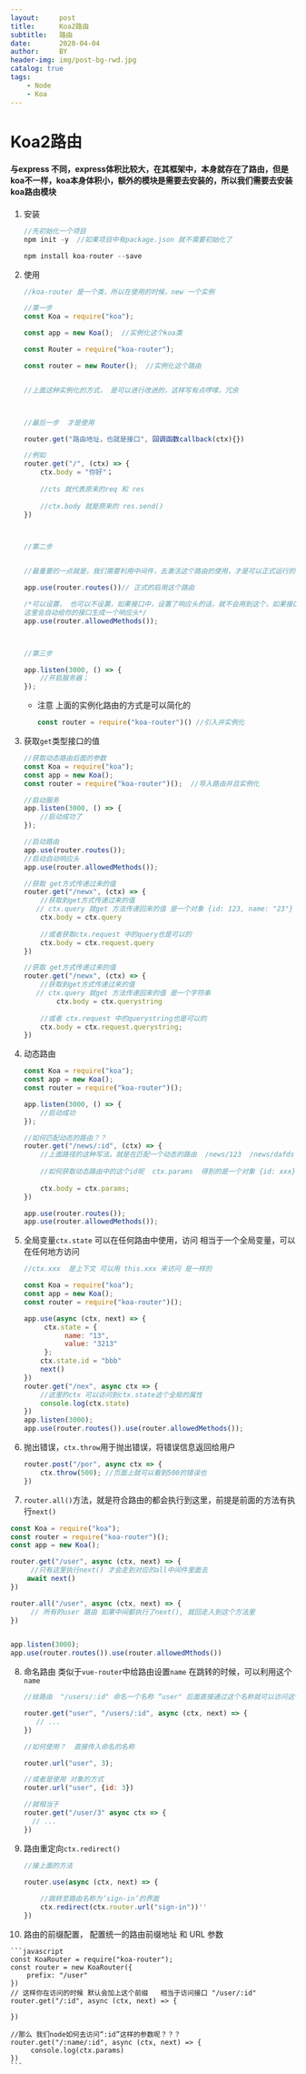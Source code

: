 ```yaml
---
layout:     post
title:      Koa2路由
subtitle:   路由
date:       2020-04-04
author:     BY
header-img: img/post-bg-rwd.jpg
catalog: true
tags:
    - Node
    - Koa
---
```


# Koa2路由

####       与express 不同，express体积比较大，在其框架中，本身就存在了路由，但是koa不一样，koa本身体积小，额外的模块是需要去安装的，所以我们需要去安装koa路由模块

1. 安装

   ```javascript
   //先初始化一个项目
   npm init -y  //如果项目中有package.json 就不需要初始化了
   
   npm install koa-router --save
   ```

   

2. 使用

   ```javascript
   //koa-router 是一个类，所以在使用的时候，new 一个实例
   
   //第一步
   const Koa = require("koa");
   
   const app = new Koa();  //实例化这个koa类
   
   const Router = require("koa-router"); 
   
   const router = new Router();  //实例化这个路由
   
   
   //上面这种实例化的方式， 是可以进行改进的，这样写有点啰嗦，冗余
   
   
   
   //最后一步  才是使用
   
   router.get("路由地址，也就是接口", 回调函数callback(ctx){})
   
   //例如
   router.get("/", (ctx) => {
       ctx.body = "你好"；
       
       //cts 就代表原来的req 和 res 
       
       //ctx.body 就是原来的 res.send()
   })
   
   
   
   //第二步
   
   
   //最重要的一点就是，我们需要利用中间件，去激活这个路由的使用，才是可以正式运行的
   
   app.use(router.routes())// 正式的启用这个路由
   
   /*可以设置， 也可以不设置，如果接口中，设置了响应头的话，就不会用到这个，如果接口中没有设置响应头
   这里会自动给你的接口生成一个响应头*/
   app.use(router.allowedMethods()); 
   
   
   
   //第三步
   
   app.listen(3000, () => {
       //开启服务器；
   });
   ```

   - 注意 上面的实例化路由的方式是可以简化的

     ```javascript
     const router = require("koa-router")() //引入并实例化
     ```

3. 获取`get`类型接口的值

   ```javascript
   //获取动态路由后面的参数
   const Koa = require("koa");
   const app = new Koa();
   const router = require("koa-router")();  //导入路由并且实例化
   
   //启动服务
   app.listen(3000, () => {
       //启动成功了
   });
   
   //启动路由
   app.use(router.routes());
   //启动自动响应头
   app.use(router.allowedMethods());
   
   //获取 get方式传递过来的值
   router.get("/newx", (ctx) => {
       //获取到get方式传递过来的值
      // ctx.query 就get 方法传递回来的值 是一个对象 {id: 123, name: "23"}
       ctx.body = ctx.query
       
       //或者获取ctx.request 中的query也是可以的
       ctx.body = ctx.request.query
   })
   
   //获取 get方式传递过来的值
   router.get("/newx", (ctx) => {
       //获取到get方式传递过来的值
      // ctx.query 就get 方法传递回来的值 是一个字符串
           ctx.body = ctx.querystring
       
       //或者 ctx.request 中的querystring也是可以的
       ctx.body = ctx.request.querystring;
   })
   
   ```

   

4. 动态路由

   ```javascript
   const Koa = require("koa");
   const app = new Koa();
   const router = require("koa-router")();
   
   app.listen(3000, () => {
       //启动成功
   });
   
   //如何匹配动态的路由？？
   router.get("/news/:id", (ctx) => {
       //上面路径的这种写法，就是在匹配一个动态的路由  /news/123  /news/dafds  都是可以被捕获到的
       
       //如何获取动态路由中的这个id呢  ctx.params  得到的是一个对象 {id: xxx}
       
       ctx.body = ctx.params;
   })
   
   app.use(router.routes());
   app.use(router.allowedMethods());
   ```

   

5. 全局变量`ctx.state` 可以在任何路由中使用，访问  相当于一个全局变量，可以在任何地方访问

   ```javascript
   //ctx.xxx  是上下文 可以用 this.xxx 来访问 是一样的
   
   const Koa = require("koa");
   const app = new Koa();
   const router = require("koa-router")();
   
   app.use(async (ctx, next) => {
        ctx.state = {
             name: "13",
             value: "3213"
        };
       ctx.state.id = "bbb"
       next()
   })
   router.get("/nex", async ctx => {
       //这里的ctx 可以访问到ctx.state这个全局的属性 
       console.log(ctx.state)
   })
   app.listen(3000);
   app.use(router.routes()).use(router.allowedMethods());
   ```

6. 抛出错误，`ctx.throw`用于抛出错误，将错误信息返回给用户

   ```javascript
   router.post("/por", async ctx => {
       ctx.throw(500); //页面上就可以看到500的错误也
   })
   ```

   
   
7.  `router.all()`方法，就是符合路由的都会执行到这里，前提是前面的方法有执行`next()`

   ```javascript
   const Koa = require("koa");
   const router = require("koa-router")();
   const app = new Koa();
   
   router.get("/user", async (ctx, next) => {
        //只有这里执行next() 才会走到对应的all中间件里面去
       await next()
   })
   
   router.all("/user", async (ctx, next) => {
        // 所有的user 路由 如果中间都执行了next(), 就回走入到这个方法里
   })
   
   
   app.listen(3000);
   app.use(router.routes()).use(router.allowedMthods())
   ```

   

8. 命名路由  类似于`vue-router`中给路由设置`name` 在跳转的时候，可以利用这个`name`

   ```javascript
   //给路由  "/users/:id" 命名一个名称 “user" 后面直接通过这个名称就可以访问这个路由了 
   
   router.get("user", "/users/:id", async (ctx, next) => {
      // ...
   }) 
   
   //如何使用？  直接传入命名的名称
   
   router.url("user", 3);
   
   //或者是使用 对象的方式
   router.url("user", {id: 3})
   
   //就相当于
   router.get("/user/3" async ctx => {
     // ...
   })
   ```

9. 路由重定向`ctx.redirect()`

   ```javascript
   //接上面的方法
   
   router.use(async (ctx, next) => {
       
       //跳转至路由名称为‘sign-in’的界面
       ctx.redirect(ctx.router.url("sign-in"))''
   })
   ```

10.  路由的前缀配置， 配置统一的路由前缀地址 和 URL 参数

    ```javascript
    const KoaRouter = require("koa-router");
    const router = new KoaRouter({
        prefix: "/user"
    })
    // 这样你在访问的时候 默认会加上这个前缀   相当于访问接口 "/user/:id"
    router.get("/:id", async (ctx, next) => {
        
    })
    
    //那么 我们node如何去访问“:id”这样的参数呢？？？
    router.get("/:name/:id", async (ctx, next) => {
         console.log(ctx.params)
    })
    ```

    
